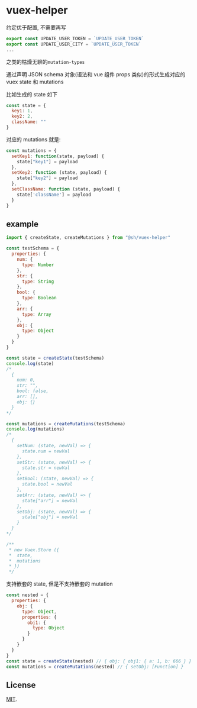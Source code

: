 # vuex-helper

约定优于配置, 不需要再写

```javascript
export const UPDATE_USER_TOKEN = `UPDATE_USER_TOKEN`
export const UPDATE_USER_CITY = `UPDATE_USER_TOKEN`
...
```

之类的枯燥无聊的`mutation-types`

通过声明 JSON schema 对象(语法和 vue 组件 props 类似)的形式生成对应的 vuex state 和 mutations

比如生成的 state 如下

```javascript
const state = {
  key1: 1,
  key2: 2,
  className: ""
}
```

对应的 mutations 就是:

```JavaScript
const mutations = {
  setKey1: function(state, payload) {
    state["key1"] = payload
  },
  setKey2: function (state, payload) {
    state["key2"] = payload
  },
  setClassName: function (state, payload) {
    state['className'] = payload
  }
}
```

## example

```javascript
import { createState, createMutations } from "@sh/vuex-helper"

const testSchema = {
  properties: {
    num: {
      type: Number
    },
    str: {
      type: String
    },
    bool: {
      type: Boolean
    },
    arr: {
      type: Array
    },
    obj: {
      type: Object
    }
  }
}

const state = createState(testSchema)
console.log(state)
/*
  {
    num: 0,
    str: "",
    bool: false,
    arr: [],
    obj: {}
  }
*/

const mutations = createMutations(testSchema)
console.log(mutations)
/*
  {
    setNum: (state, newVal) => {
      state.num = newVal
    },
    setStr: (state, newVal) => {
      state.str = newVal
    },
    setBool: (state, newVal) => {
      state.bool = newVal
    },
    setArr: (state, newVal) => {
      state["arr"] = newVal
    },
    setObj: (state, newVal) => {
      state["obj"] = newVal
    }
  }
*/

/**
 * new Vuex.Store ({
 *  state,
 *  mutations
 * })
 */
```

支持嵌套的 state, 但是不支持嵌套的 mutation

```javascript
const nested = {
  properties: {
    obj: {
      type: Object,
      properties: {
        obj1: {
          type: Object
        }
      }
    }
  }
}
const state = createState(nested) // { obj: { obj1: { a: 1, b: 666 } } }
const mutations = createMutations(nested) // { setObj: [Function] }
```

## License

[MIT](LICENSE).
